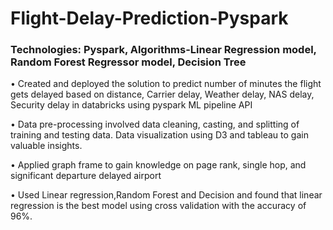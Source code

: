 # Flight-Delay-Prediction-Pyspark

### Technologies: Pyspark, Algorithms-Linear Regression model, Random Forest Regressor model, Decision Tree

•	Created and deployed the solution to predict number of minutes the flight gets delayed based on distance, Carrier delay, Weather delay, NAS delay, Security delay in databricks using pyspark ML pipeline API

•	Data pre-processing involved data cleaning, casting, and splitting of training and testing data. Data visualization using D3 and tableau to gain valuable insights. 

•	Applied graph frame to gain knowledge on page rank, single hop, and significant departure delayed airport 

•	Used Linear regression,Random Forest and Decision and found that linear regression is the best model using cross validation with the accuracy of 96%.
